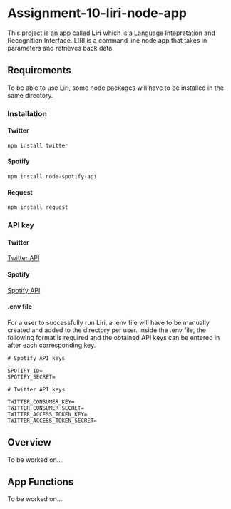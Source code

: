 # Assignment-10-liri-node-app

This project is an app called **Liri** which is a Language Intepretation and Recognition Interface. LIRI is a command line node app that takes in parameters and retrieves back data.

## Requirements

To be able to use Liri, some node packages will have to be installed in the same directory.

### Installation

#### Twitter

`npm install twitter`

#### Spotify

`npm install node-spotify-api`

#### Request

`npm install request`

### API key

#### Twitter

[Twitter API](https://developer.twitter.com/)

#### Spotify

[Spotify API](https://beta.developer.spotify.com/documentation/web-api/)

#### .env file

For a user to successfully run Liri, a .env file will have to be manually created and added to the directory per user. Inside the .env file, the following format is required and the obtained API keys can be entered in after each corresponding key.

```
# Spotify API keys

SPOTIFY_ID=
SPOTIFY_SECRET=

# Twitter API keys

TWITTER_CONSUMER_KEY=
TWITTER_CONSUMER_SECRET=
TWITTER_ACCESS_TOKEN_KEY=
TWITTER_ACCESS_TOKEN_SECRET=
```

## Overview

To be worked on...

## App Functions

To be worked on...